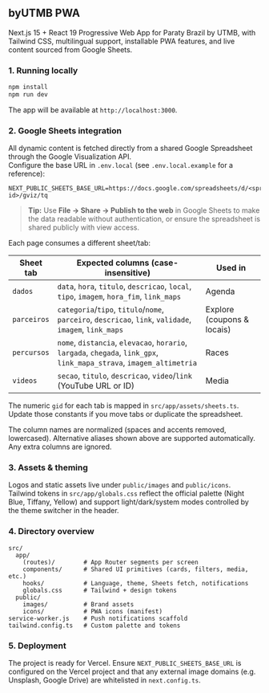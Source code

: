 ## byUTMB PWA

Next.js 15 + React 19 Progressive Web App for Paraty Brazil by UTMB, with Tailwind CSS, multilingual support, installable PWA features, and live content sourced from Google Sheets.

### 1. Running locally

```bash
npm install
npm run dev
```

The app will be available at `http://localhost:3000`.

### 2. Google Sheets integration

All dynamic content is fetched directly from a shared Google Spreadsheet through the Google Visualization API.  
Configure the base URL in `.env.local` (see `.env.local.example` for a reference):

```
NEXT_PUBLIC_SHEETS_BASE_URL=https://docs.google.com/spreadsheets/d/<spreadsheet-id>/gviz/tq
```

> **Tip:** Use **File → Share → Publish to the web** in Google Sheets to make the data readable without authentication, or ensure the spreadsheet is shared publicly with view access.

Each page consumes a different sheet/tab:

| Sheet tab | Expected columns (case-insensitive) | Used in |
|-----------|--------------------------------------|---------|
| `dados` | `data`, `hora`, `titulo`, `descricao`, `local`, `tipo`, `imagem`, `hora_fim`, `link_maps` | Agenda |
| `parceiros` | `categoria`/`tipo`, `titulo`/`nome`, `parceiro`, `descricao`, `link`, `validade`, `imagem`, `link_maps` | Explore (coupons & locais) |
| `percursos` | `nome`, `distancia`, `elevacao`, `horario`, `largada`, `chegada`, `link_gpx`, `link_mapa_strava`, `imagem_altimetria` | Races |
| `videos` | `secao`, `titulo`, `descricao`, `video`/`link` (YouTube URL or ID) | Media |

The numeric `gid` for each tab is mapped in `src/app/assets/sheets.ts`. Update those constants if you move tabs or duplicate the spreadsheet.

The column names are normalized (spaces and accents removed, lowercased). Alternative aliases shown above are supported automatically. Any extra columns are ignored.

### 3. Assets & theming

Logos and static assets live under `public/images` and `public/icons`.  
Tailwind tokens in `src/app/globals.css` reflect the official palette (Night Blue, Tiffany, Yellow) and support light/dark/system modes controlled by the theme switcher in the header.

### 4. Directory overview

```
src/
  app/
    (routes)/        # App Router segments per screen
    components/      # Shared UI primitives (cards, filters, media, etc.)
    hooks/           # Language, theme, Sheets fetch, notifications
    globals.css      # Tailwind + design tokens
  public/
    images/          # Brand assets
    icons/           # PWA icons (manifest)
service-worker.js    # Push notifications scaffold
tailwind.config.ts   # Custom palette and tokens
```

### 5. Deployment

The project is ready for Vercel. Ensure `NEXT_PUBLIC_SHEETS_BASE_URL` is configured on the Vercel project and that any external image domains (e.g. Unsplash, Google Drive) are whitelisted in `next.config.ts`.
